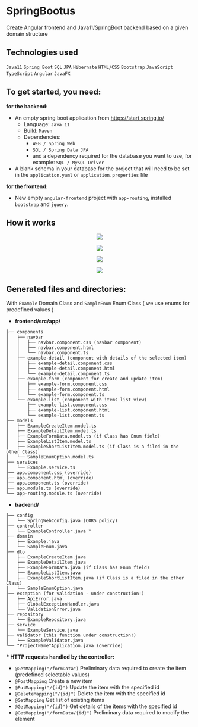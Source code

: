 # SpringBootus

Create Angular frontend and Java11/SpringBoot backend based on a given domain structure

## Technologies used
`Java11` `Spring Boot` `SQL` `JPA` `Hibernate` `HTML/CSS` `Bootstrap` `JavaScript` `TypeScript` `Angular` `JavaFX`

## To get started, you need:
**for the backend:**
- An empty spring boot application from https://start.spring.io/ 
  - Language: `Java 11`
  - Build: `Maven`
  - Dependencies: 
    - `WEB / Spring Web`
    - `SQL / Spring Data JPA`
    - and a dependency required for the database you want to use, for example: `SQL / MySQL Driver`
- A blank schema in your database for the project that will need to be set in the `application.yaml` or `application.properties` file

**for the frontend:**
- New empty `angular-frontend` project with `app-routing`, installed `bootstrap` and `jquery`.

## How it works

<p align="center">
<img src="readme-image/start.PNG">
<p>
<p align="center">
<img src="readme-image/CreateClass.PNG">
<p>
<p align="center">
<img src="readme-image/CreateEnum.PNG">
<p>
<p align="center">
<img src="readme-image/finish.PNG">
<p>

## Generated files and directories:
With `Example` Domain Class and `SampleEnum` Enum Class ( we use enums for predefined values )

- **frontend/src/app/**
```
├── components
│   ├── navbar
│   │   ├── navbar.component.css (navbar component)
│   │   ├── navbar.component.html
│   │   └── navbar.component.ts
│   ├── example-detail (component with details of the selected item)
│   │   ├── example-detail.component.css
│   │   ├── example-detail.component.html
│   │   └── example-detail.component.ts
│   ├── example-form (component for create and update item)
│   │   ├── example-form.component.css
│   │   ├── example-form.component.html
│   │   └── example-form.component.ts
│   └── example-list (component with items list view)
│       ├── example-list.component.css
│       ├── example-list.component.html
│       └── example-list.component.ts
├── models
│   ├── ExampleCreateItem.model.ts
│   ├── ExampleDetailItem.model.ts
│   ├── ExampleFormData.model.ts (if Class has Enum field)
│   ├── ExampleListItem.model.ts
│   ├── ExampleShortListItem.model.ts (if Class is a filed in the other Class)
│   └── SampleEnumOption.model.ts
├── services
│   └── Example.service.ts
├── app.component.css (override)
├── app.component.html (override)
├── app.component.ts (override)
├── app.module.ts (override)
└── app-routing.module.ts (override)
```
- **backend/**
```
├── config
│   └── SpringWebConfig.java (CORS policy)
├── controller
│   └── ExampleController.java *
├── domain
│   ├── Example.java
│   └── SampleEnum.java
├── dto
│   ├── ExampleCreateItem.java
│   ├── ExampleDetailItem.java
│   ├── ExampleFormData.java (if Class has Enum field)
│   ├── ExampleListItem.java
│   ├── ExampleShortListItem.java (if Class is a filed in the other Class)
│   └── SampleEnumOption.java
├── exception (for validation - under construction!)
│   ├── ApiError.java
│   ├── GlobalExceptionHandler.java
│   └── ValidationError.java
├── repository
│   └── ExampleRepository.java
├── service
│   └── ExampleService.java
├── validator (this function under construction!)
│   └── ExampleValidator.java
└── "ProjectName"Application.java (override)
``` 
**\* HTTP requests handled by the controller:**
- `@GetMapping("/formData")` Preliminary data required to create the item (predefined selectable values)
- `@PostMapping` Create a new item
- `@PutMapping("/{id}")` Update the item with the specified id
- `@DeleteMapping("/{id}")` Delete the item with the specified id
- `@GetMapping` Get list of existing items
- `@GetMapping("/{id}")` Get details of the items with the specified id
- `@GetMapping("/formData/{id}")` Preliminary data required to modify the element 



